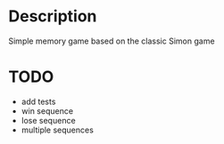 # Description

Simple memory game based on the classic Simon game

# TODO
  * add tests
  * win sequence
  * lose sequence
  * multiple sequences